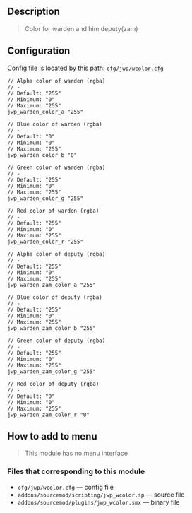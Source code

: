 ## Description
>Color for warden and him deputy(zam)

## Configuration
Config file is located by this path:
[`cfg/jwp/wcolor.cfg`](../blob/master/cfg/jwp/wcolor.cfg)
```
// Alpha color of warden (rgba)
// -
// Default: "255"
// Minimum: "0"
// Maximum: "255"
jwp_warden_color_a "255"

// Blue color of warden (rgba)
// -
// Default: "0"
// Minimum: "0"
// Maximum: "255"
jwp_warden_color_b "0"

// Green color of warden (rgba)
// -
// Default: "255"
// Minimum: "0"
// Maximum: "255"
jwp_warden_color_g "255"

// Red color of warden (rgba)
// -
// Default: "255"
// Minimum: "0"
// Maximum: "255"
jwp_warden_color_r "255"

// Alpha color of deputy (rgba)
// -
// Default: "255"
// Minimum: "0"
// Maximum: "255"
jwp_warden_zam_color_a "255"

// Blue color of deputy (rgba)
// -
// Default: "255"
// Minimum: "0"
// Maximum: "255"
jwp_warden_zam_color_b "255"

// Green color of deputy (rgba)
// -
// Default: "255"
// Minimum: "0"
// Maximum: "255"
jwp_warden_zam_color_g "255"

// Red color of deputy (rgba)
// -
// Default: "0"
// Minimum: "0"
// Maximum: "255"
jwp_warden_zam_color_r "0"
```

## How to add to menu
>This module has no menu interface

### Files that corresponding to this module
- `cfg/jwp/wcolor.cfg` — config file
- `addons/sourcemod/scripting/jwp_wcolor.sp` — source file
- `addons/sourcemod/plugins/jwp_wcolor.smx` — binary file